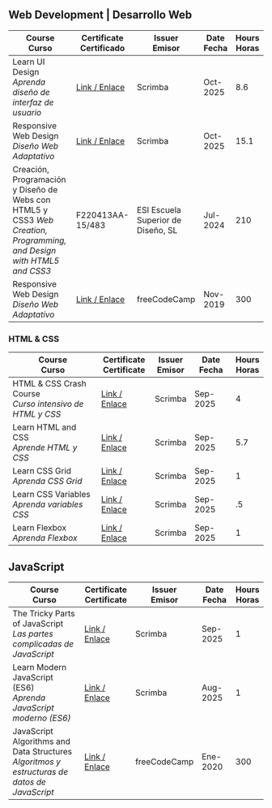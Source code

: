 

## Web Development  |  Desarrollo Web

| Course <br> Curso  | Certificate <br> Certificado  | Issuer <br> Emisor | Date <br> Fecha | Hours <br> Horas |
|-|-|-|-|-|
| Learn UI Design <br> *Aprenda diseño de interfaz de usuario*             |   [Link / Enlace](https://scrimba.com/learn-ui-design-c024;cert24zAwPPowRKVbdDvwH5r6azukx7HVbdNjZvn5)  | Scrimba |  Oct-2025   | 8.6 |
| Responsive Web Design<br>_Diseño Web Adaptativo_             |   [Link / Enlace](https://scrimba.com/learn-responsive-web-design-c029;cert24zAwPPowRKVbdDvwH5r6azv3F61xn9jBFM18)  | Scrimba |  Oct-2025   | 15.1 |
| Creación, Programación y Diseño de Webs con HTML5 y CSS3 _Web Creation, Programming, and Design with HTML5 and CSS3_| F220413AA-15/483 | ESI Escuela Superior de Diseño, SL | Jul-2024| 210 |
| Responsive Web Design<br> _Diseño Web Adaptativo_ | [Link / Enlace](https://www.freecodecamp.org/certification/candytale55/responsive-web-design)  | freeCodeCamp |  Nov-2019   | 300 |

### HTML & CSS

| Course <br> Curso  | Certificate <br> Certificate  | Issuer <br> Emisor | Date <br> Fecha | Hours <br> Horas |
|-|-|-|-|-|
| HTML & CSS Crash Course  <br> _Curso intensivo de HTML y CSS_  |[Link / Enlace](https://scrimba.com/certificate-cert2JbLs3qgBCLdDpt54a21pHaj9mfnxdwtfQ2fyN)|Scrimba|Sep-2025| 4 |
| Learn HTML and CSS <br> _Aprende HTML y CSS_ | [Link / Enlace](https://scrimba.com/certificate-cert24zAwPPowRKVbdDvwH5r6bGHDAfo3wb9zfrx8) | Scrimba | Sep-2025 | 5.7 |
| Learn CSS Grid <br> _Aprenda CSS Grid_  |[Link / Enlace](https://scrimba.com/certificate-cert2JbLs3qgBCLdDpt54a21pHaiuPUusSf6cjDQem)|Scrimba|Sep-2025| 1 |
| Learn CSS Variables <br> _Aprenda variables CSS_  |[Link / Enlace](https://scrimba.com/certificate-cert2JbLs3qgBCLdDpt54a21pHaVm7YE88K2BGMjTB)|Scrimba|Sep-2025| .5 |
|Learn Flexbox <br> _Aprenda Flexbox_ | [Link / Enlace](https://scrimba.com/certificate-cert24zAwPPowRKVbdDvwH5r6bF3JEGM5VcvecaAa)|Scrimba|Sep-2025| 1 |


## JavaScript

| Course <br> Curso  | Certificate <br> Certificate  | Issuer <br> Emisor | Date <br> Fecha | Hours <br> Horas |
|-|-|-|-|-|
|The Tricky Parts of JavaScript <br> _Las partes complicadas de JavaScript_|[Link / Enlace](https://scrimba.com/certificate-cert24zAwPPowRKVbdDvwH5r6bEYXrWAgv2qKPawz)| Scrimba |Sep-2025| 1 |
|Learn Modern JavaScript (ES6) <br> _Aprenda JavaScript moderno (ES6)_|[Link / Enlace](https://scrimba.com/certificate-cert2JbLs3qgBCLdDpt54a21pHaif1J2nFNJa4Qpb1)| Scrimba | Aug-2025 | 1 |
| JavaScript Algorithms and Data Structures <br> _Algoritmos y estructuras de datos de JavaScript_  |  [Link / Enlace](https://www.freecodecamp.org/certification/candytale55/javascript-algorithms-and-data-structures) | freeCodeCamp |   Ene-2020   | 300 |




